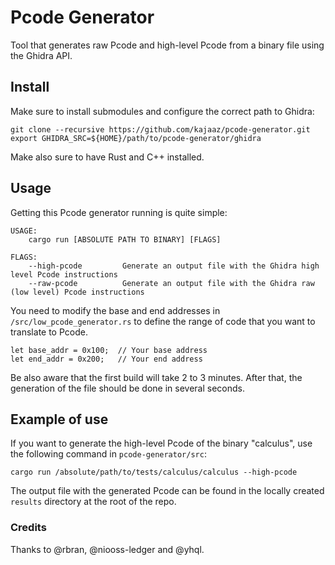 # Pcode Generator
Tool that generates raw Pcode and high-level Pcode from a binary file using the Ghidra API.

## Install
Make sure to install submodules and configure the correct path to Ghidra:
```
git clone --recursive https://github.com/kajaaz/pcode-generator.git
export GHIDRA_SRC=${HOME}/path/to/pcode-generator/ghidra
```
Make also sure to have Rust and C++ installed.

## Usage
Getting this Pcode generator running is quite simple: 
```
USAGE:
    cargo run [ABSOLUTE PATH TO BINARY] [FLAGS]

FLAGS:
    --high-pcode         Generate an output file with the Ghidra high level Pcode instructions
    --raw-pcode          Generate an output file with the Ghidra raw (low level) Pcode instructions
```
You need to modify the base and end addresses in ```/src/low_pcode_generator.rs``` to define the range of code that you want to translate to Pcode.

```
let base_addr = 0x100;  // Your base address
let end_addr = 0x200;   // Your end address
```  

Be also aware that the first build will take 2 to 3 minutes. After that, the generation of the file should be done in several seconds.
## Example of use
If you want to generate the high-level Pcode of the binary "calculus", use the following command in ```pcode-generator/src```:
```
cargo run /absolute/path/to/tests/calculus/calculus --high-pcode
```  
The output file with the generated Pcode can be found in the locally created ```results``` directory at the root of the repo.

### Credits
Thanks to @rbran, @niooss-ledger and @yhql.
